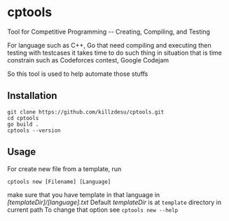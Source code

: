 # cptools
Tool for Competitive Programming -- Creating, Compiling, and Testing

For language such as C++, Go that need compiling and executing then testing with testcases
it takes time to do such thing in situation that is time constrain such as Codeforces contest, Google Codejam

So this tool is used to help automate those stuffs

## Installation
```
git clone https://github.com/killzdesu/cptools.git
cd cptools
go build .
cptools --version
```

## Usage
For create new file from a template, run
```
cptools new [Filename] [Language]
```
make sure that you have template in that language in _[templateDir]/[language].txt_
Default _templateDir_ is at `template` directory in current path
To change that option see `cptools new --help`
